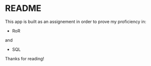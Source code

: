 # README

This app is built as an assignement in order to prove my proficiency in:

* RoR

and

* SQL

Thanks for reading!
